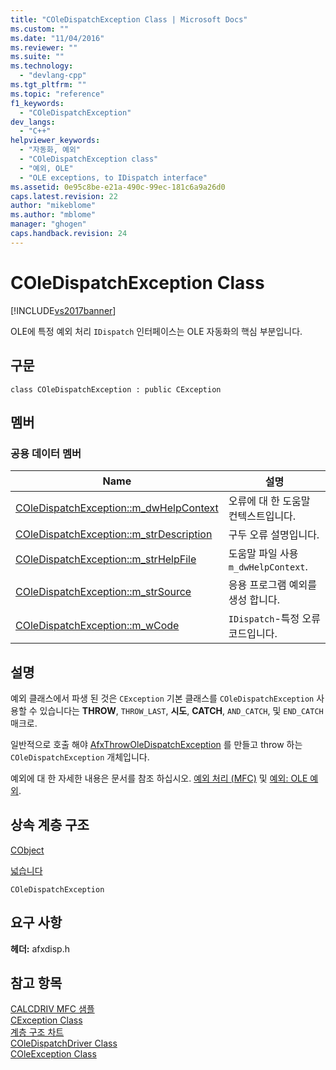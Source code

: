 ```yaml
---
title: "COleDispatchException Class | Microsoft Docs"
ms.custom: ""
ms.date: "11/04/2016"
ms.reviewer: ""
ms.suite: ""
ms.technology: 
  - "devlang-cpp"
ms.tgt_pltfrm: ""
ms.topic: "reference"
f1_keywords: 
  - "COleDispatchException"
dev_langs: 
  - "C++"
helpviewer_keywords: 
  - "자동화, 예외"
  - "COleDispatchException class"
  - "예외, OLE"
  - "OLE exceptions, to IDispatch interface"
ms.assetid: 0e95c8be-e21a-490c-99ec-181c6a9a26d0
caps.latest.revision: 22
author: "mikeblome"
ms.author: "mblome"
manager: "ghogen"
caps.handback.revision: 24
---
```

# COleDispatchException Class
[!INCLUDE[vs2017banner](../../assembler/inline/includes/vs2017banner.md)]

OLE에 특정 예외 처리 `IDispatch` 인터페이스는 OLE 자동화의 핵심 부분입니다.  
  
## 구문  
  
```  
class COleDispatchException : public CException  
```  
  
## 멤버  
  
### 공용 데이터 멤버  
  
|Name|설명|  
|----------|--------|  
|[COleDispatchException::m\_dwHelpContext](../Topic/COleDispatchException::m_dwHelpContext.md)|오류에 대 한 도움말 컨텍스트입니다.|  
|[COleDispatchException::m\_strDescription](../Topic/COleDispatchException::m_strDescription.md)|구두 오류 설명입니다.|  
|[COleDispatchException::m\_strHelpFile](../Topic/COleDispatchException::m_strHelpFile.md)|도움말 파일 사용 `m_dwHelpContext`.|  
|[COleDispatchException::m\_strSource](../Topic/COleDispatchException::m_strSource.md)|응용 프로그램 예외를 생성 합니다.|  
|[COleDispatchException::m\_wCode](../Topic/COleDispatchException::m_wCode.md)|`IDispatch`\-특정 오류 코드입니다.|  
  
## 설명  
 예외 클래스에서 파생 된 것은 `CException` 기본 클래스를 `COleDispatchException` 사용할 수 있습니다는  **THROW**, `THROW_LAST`,  **시도**,  **CATCH**, `AND_CATCH`, 및 `END_CATCH` 매크로.  
  
 일반적으로 호출 해야  [AfxThrowOleDispatchException](../Topic/AfxThrowOleDispatchException.md) 를 만들고 throw 하는 `COleDispatchException` 개체입니다.  
  
 예외에 대 한 자세한 내용은 문서를 참조 하십시오.  [예외 처리 \(MFC\)](../../mfc/exception-handling-in-mfc.md) 및  [예외: OLE 예외](../../mfc/exceptions-ole-exceptions.md).  
  
## 상속 계층 구조  
 [CObject](../../mfc/reference/cobject-class.md)  
  
 [넓습니다](../../mfc/reference/cexception-class.md)  
  
 `COleDispatchException`  
  
## 요구 사항  
 **헤더:**  afxdisp.h  
  
## 참고 항목  
 [CALCDRIV MFC 샘플](../../top/visual-cpp-samples.md)   
 [CException Class](../../mfc/reference/cexception-class.md)   
 [계층 구조 차트](../../mfc/hierarchy-chart.md)   
 [COleDispatchDriver Class](../../mfc/reference/coledispatchdriver-class.md)   
 [COleException Class](../../mfc/reference/coleexception-class.md)